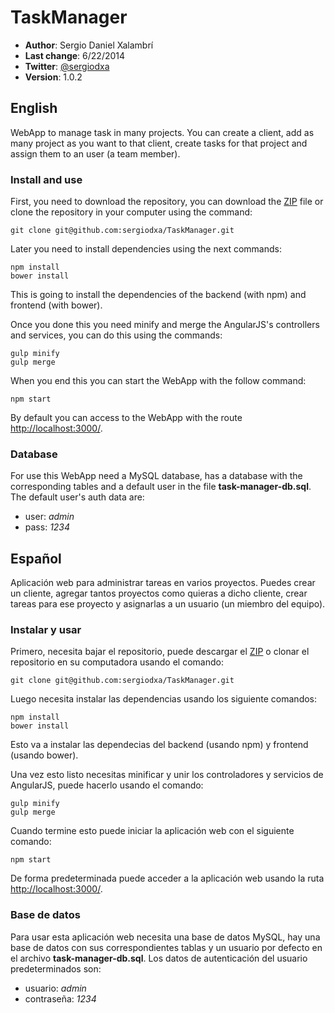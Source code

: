 # TaskManager
* **Author**: Sergio Daniel Xalambrí
* **Last change**: 6/22/2014
* **Twitter**: [@sergiodxa](http://twitter.com/sergiodxa "@sergiodxa")
* **Version**: 1.0.2

## English
WebApp to manage task in many projects. You can create a client, add as many project as you want to that client, create tasks for that project and assign them to an user (a team member).

### Install and use

First, you need to download the repository, you can download the [ZIP](https://github.com/sergiodxa/TaskManager/archive/master.zip "ZIP") file or clone the repository in your computer using the command:

```
git clone git@github.com:sergiodxa/TaskManager.git
```

Later you need to install dependencies using the next commands:

```
npm install
bower install
```

This is going to install the dependencies of the backend (with npm) and frontend (with bower).

Once you done this you need minify and merge the AngularJS's controllers and services, you can do this using the commands:

```
gulp minify
gulp merge
```

When you end this you can start the WebApp with the follow command:

```
npm start
```

By default you can access to the WebApp with the route [http://localhost:3000/](http://localhost:3000/ "http://localhost:3000/").

### Database
For use this WebApp need a MySQL database, has a database with the corresponding tables and a default user in the file **task-manager-db.sql**. The default user's auth data are:

* user: *admin*
* pass: *1234*

## Español
Aplicación web para administrar tareas en varios proyectos. Puedes crear un cliente, agregar tantos proyectos como quieras a dicho cliente, crear tareas para ese proyecto y asignarlas a un usuario (un miembro del equipo).

### Instalar y usar

Primero, necesita bajar el repositorio, puede descargar el [ZIP](https://github.com/sergiodxa/TaskManager/archive/master.zip "ZIP") o clonar el repositorio en su computadora usando el comando:

```
git clone git@github.com:sergiodxa/TaskManager.git
```

Luego necesita instalar las dependencias usando los siguiente comandos:

```
npm install
bower install
```

Esto va a instalar las dependecias del backend (usando npm) y frontend (usando bower).

Una vez esto listo necesitas minificar y unir los controladores y servicios de AngularJS, puede hacerlo usando el comando:

```
gulp minify
gulp merge
```

Cuando termine esto puede iniciar la aplicación web con el siguiente comando:

```
npm start
```

De forma predeterminada puede acceder a la aplicación web usando la ruta [http://localhost:3000/](http://localhost:3000/ "http://localhost:3000/").

### Base de datos
Para usar esta aplicación web necesita una base de datos MySQL, hay una base de datos con sus correspondientes tablas y un usuario por defecto en el archivo **task-manager-db.sql**. Los datos de autenticación del usuario predeterminados son:

* usuario: *admin*
* contraseña: *1234*